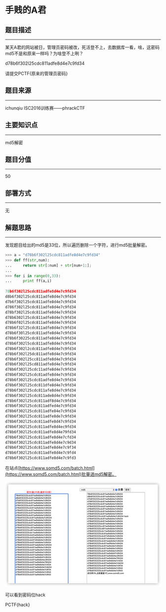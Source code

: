 # 手贱的A君

## 题目描述
---
某天A君的网站被日，管理员密码被改，死活登不上，去数据库一看，啥，这密码md5不是和原来一样吗？为啥登不上咧？

d78b6f302l25cdc811adfe8d4e7c9fd34

请提交PCTF{原来的管理员密码}

## 题目来源
---
ichunqiu ISC2016训练赛——phrackCTF

## 主要知识点
---
md5解密

## 题目分值
---
50

## 部署方式
---
无

## 解题思路
---
发现题目给出的md5是33位，所以遍历删除一个字符，进行md5批量解密。

```python
>>> a = "d78b6f302l25cdc811adfe8d4e7c9fd34"
>>> def ff(str,num):
...     return str[:num] + str[num+1:];
... 
>>> for i in range(0,33):
...     print ff(a,i)

78b6f302l25cdc811adfe8d4e7c9fd34
d8b6f302l25cdc811adfe8d4e7c9fd34
d7b6f302l25cdc811adfe8d4e7c9fd34
d786f302l25cdc811adfe8d4e7c9fd34
d78bf302l25cdc811adfe8d4e7c9fd34
d78b6302l25cdc811adfe8d4e7c9fd34
d78b6f02l25cdc811adfe8d4e7c9fd34
d78b6f32l25cdc811adfe8d4e7c9fd34
d78b6f30l25cdc811adfe8d4e7c9fd34
d78b6f30225cdc811adfe8d4e7c9fd34
d78b6f302l5cdc811adfe8d4e7c9fd34
d78b6f302l2cdc811adfe8d4e7c9fd34
d78b6f302l25dc811adfe8d4e7c9fd34
d78b6f302l25cc811adfe8d4e7c9fd34
d78b6f302l25cd811adfe8d4e7c9fd34
d78b6f302l25cdc11adfe8d4e7c9fd34
d78b6f302l25cdc81adfe8d4e7c9fd34
d78b6f302l25cdc81adfe8d4e7c9fd34
d78b6f302l25cdc811dfe8d4e7c9fd34
d78b6f302l25cdc811afe8d4e7c9fd34
d78b6f302l25cdc811ade8d4e7c9fd34
d78b6f302l25cdc811adf8d4e7c9fd34
d78b6f302l25cdc811adfed4e7c9fd34
d78b6f302l25cdc811adfe84e7c9fd34
d78b6f302l25cdc811adfe8de7c9fd34
d78b6f302l25cdc811adfe8d47c9fd34
d78b6f302l25cdc811adfe8d4ec9fd34
d78b6f302l25cdc811adfe8d4e79fd34
d78b6f302l25cdc811adfe8d4e7cfd34
d78b6f302l25cdc811adfe8d4e7c9d34
d78b6f302l25cdc811adfe8d4e7c9f34
d78b6f302l25cdc811adfe8d4e7c9fd4
d78b6f302l25cdc811adfe8d4e7c9fd3
```

在站点[https://www.somd5.com/batch.html](https://www.somd5.com/batch.html)批量进md5解密。

![](images/2020-05-09-11-05-05.png)

可以看到密码位hack

PCTF{hack}
